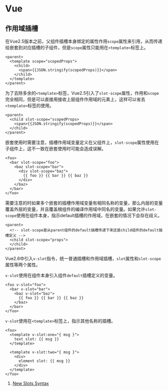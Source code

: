 # Vue

## 作用域插槽

在Vue2.5版本之前，父组件插槽本身绑定的属性作用`scope`属性来引用，从而传递给嵌套到对应插槽的子组件，但是`scope`属性只能用在`<template>`标签上。

```vue
<parent>
  <template scope="scopedProps">
    <child>
      <span>{{JSON.stringify(scopedProps)}}</span>
    </child>
  </template>
</parent>
```

为了去除多余的`<template>`标签，Vue2.5引入了`slot-scope`属性，作用和`scope`完全相同，但是可以直接用接收上层组件作用域的元素上，这样可以省去`<template>`标签的使用。

```vue
<parent>
  <child slot-scope="scopedProps>
    <span>{{JSON.stringify(scopedProps)}}</span>
  </child>
</parent>
```

嵌套使用时需要注意，插槽作用域变量定义在父组件上，`slot-scope`属性使用在子组件上，这不一致在嵌套使用时可能会造成误解。

```vue
<foo>
  <bar slot-scope="foo">
    <baz slot-scope="bar">
      <div slot-scope="baz">
        {{ foo }} {{ bar }} {{ baz }}
      </div>
    </baz>
  </bar>
</foo>
```

需要注意的时如果多个嵌套的插槽作用域变量有相同名称的变量，那么内层的变量覆盖外层的变量，并且覆盖根组件的编译作用域中同名的变量。如果允许`slot-scope`使用在组件本身，指示default插槽的作用域，在嵌套的情况下会存在歧义。

```vue
<parent>
  <!-- slot-scope是从parent组件的default插槽传递下来还是child组件的default插槽定义 -->
  <child slot-scope="props">
  </child>
</parent>
```

Vue2.6中引入`v-slot`指令，统一普通插槽和作用域插槽，`slot`属性和`slot-scope`属性等两个属性。

`v-slot`使用在组件本身引入组件`default`插槽定义的变量。

```vue
<foo v-slot="foo">
  <bar v-slot="bar">
    <baz v-slot="baz">
      {{ foo }} {{ bar }} {{ baz }}
    </baz>
  </bar>
</foo>
```

`v-slot`使用在`<template>`标签上，指示其他名称的插槽。

```vue
<foo>
  <template v-slot:one="{ msg }">
    text slot: {{ msg }}
  </template>

  <template v-slot:two="{ msg }">
    <div>
      element slot: {{ msg }}
    </div>
  </template>
</foo>
```


1. [New Slots Syntax](https://github.com/vuejs/rfcs/blob/master/active-rfcs/0001-new-slot-syntax.md)
